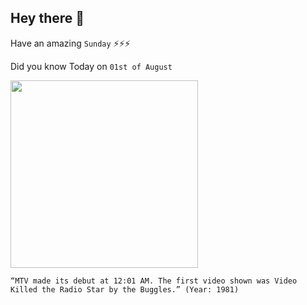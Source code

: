 ## Hey there 👋
Have an amazing `Sunday` ⚡⚡⚡

Did you know Today on `01st of August`
 
 [<img src="https://upload.wikimedia.org/wikipedia/en/thumb/1/10/Mtvstationid.gif/880px-Mtvstationid.gif" width="300" />](https://www.cnet.com/news/did-video-kill-the-radio-star/) 
 ```
“MTV made its debut at 12:01 AM. The first video shown was Video Killed the Radio Star by the Buggles.” (Year: 1981)
```

